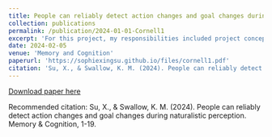 ```yaml
---
title: People can reliably detect action changes and goal changes during naturalistic perception
collection: publications
permalink: /publication/2024-01-01-Cornell1
excerpt: 'For this project, my responsibilities included project conceptualization, funding acquisition, data curation, meticulous cleaning of datasets, conducting preliminary data analysis, extensive data analysis, and manuscript writing.'
date: 2024-02-05
venue: 'Memory and Cognition'
paperurl: 'https://sophiexingsu.github.io/files/cornell1.pdf'
citation: 'Su, X., & Swallow, K. M. (2024). People can reliably detect action changes and goal changes during naturalistic perception. Memory & Cognition, 1-19.'
---
```

 

[Download paper here](http://academicpages.github.io/files/cornell1.pdf)

Recommended citation: Su, X., & Swallow, K. M. (2024). People can reliably detect action changes and goal changes during naturalistic perception. Memory & Cognition, 1-19.